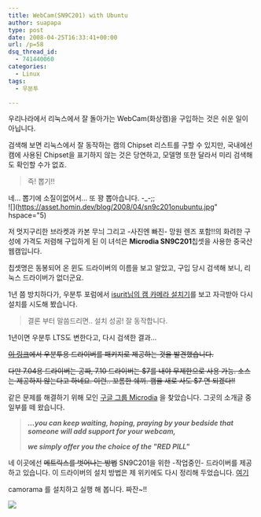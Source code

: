 ```yaml
---
title: WebCam(SN9C201) with Ubuntu
author: suapapa
type: post
date: 2008-04-25T16:33:41+00:00
url: /p=58
dsq_thread_id:
  - 741440060
categories:
  - Linux
tags:
  - 우분투

---
```

우리나라에서 리눅스에서 잘 돌아가는 WebCam(화상캠)을 구입하는 것은 쉬운 일이 아닙니다.

검색해 보면 리눅스에서 잘 동작하는 캠의 Chipset 리스트를 구할 수 있지만, 국내에선 캠에 사용된 Chipset을 표기하지 않는 것은 당연하고, 모델명 또한 달라서 미리 검색해도 확인할 수가 없죠.

> 즉! 뽑기!!

네&#8230; 뽑기에 소질이없어서&#8230; 또 꽝 뽑아습니다. -_-;;  
![](https://asset.homin.dev/blog/2008/04/sn9c201onubuntu.jpg" hspace="5)



저 멋지구리한 브라켓과 카본 무늬 그리고 -사진엔 빠진- 망원 렌즈 포함!!의 화려한 구성에 가격도 저렴해 구입하게 된 이 녀석은 **Microdia SN9C201**칩셋을 사용한 중국산 웹캠입니다.

칩셋명은 동봉되어 온 윈도 드라이버의 이름을 보고 알았고, 구입 당시 검색해 보니, 리눅스 드라이버가 없더군요.

1년 쯤 방치하다가, 우분투 포럼에서 [isurit님의 캠 카메라 설치기][1]를 보고 자극받아 다시 설치를 시도해 봤습니다.

> 결론 부터 말씀드리면.. 설치 성공! 잘 동작합니다.

1년이면 우분투 LTS도 변한다고, 다시 검색한 결과&#8230;

<strike>[이 링크](http://www.linux-projects.org/modules/mydownloads/viewcat.php?cid=7)에서 우분투용 드라이버를 패키지로 제공하는 것을 발견했습니다.</strike>

<strike>다만 7.04용 드라이버는 공짜, 7.10 드라이버는 $7를 내야 무제한으로 사용 가능. 소스는 제공하지 않는다고 하네요. 이런.. 꼬롬한 쉐끼. 캠을 새로 사도 $7 면 되겠다!!</strike>

같은 문제를 해결하기 위해 모인 [구글 그룹 Microdia](https://groups.google.com/group/microdia) 을 찾았습니다. 그곳의 소개글 중 일부를 떼 왔습니다.

> _**&#8230;you can keep waiting, hoping, praying by your bedside that someone will add support for your webcam,**_
> 
> _**we simply offer you the choice of the "RED PILL"**_

네 이곳에선 <strike>메트릭스를 벗어나는 방법</strike> SN9C201을 위한 -작업중인- 드라이버를 제공하고 있습니다. 이 드라이버의 설치 방법은 제 위키에도 다시 정리해 두었습니다. [여기](https://homin.dev/wiki/WebCam)

camorama 를 설치하고 실행 해 봅니다. 짜잔~!!

![](https://asset.homin.dev/blog/2008/04/sn9c201_in_action.jpg)

 [1]: http://www.ubuntu.or.kr/viewtopic.php?f=9&t=118